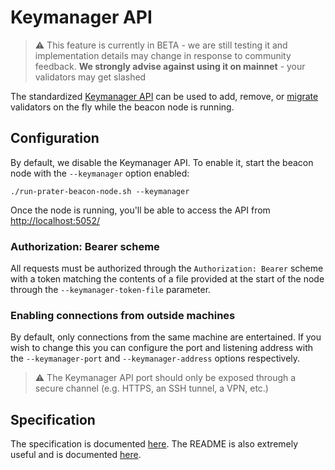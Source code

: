 # Keymanager API

> ⚠️ This feature is currently in BETA - we are still testing it and implementation details may change in response to community feedback. **We strongly advise against using it on mainnet** - your validators may get slashed

The standardized [Keymanager API](https://ethereum.github.io/keymanager-APIs/) can be used to add, remove, or [migrate](./migration.md) validators on the fly while the beacon node is running.

## Configuration

By default, we disable the Keymanager API. To enable it, start the beacon node with the `--keymanager` option enabled:

```
./run-prater-beacon-node.sh --keymanager
```

Once the node is running, you'll be able to access the API from [http://localhost:5052/](http://localhost:5052/)

### Authorization: Bearer scheme
All requests must be authorized through the `Authorization: Bearer` scheme with a token matching the contents of a file provided at the start of the node through the `--keymanager-token-file` parameter.

### Enabling connections from outside machines
By default, only connections from the same machine are entertained. If you wish to change this you can configure the port and listening address with the `--keymanager-port` and `--keymanager-address` options respectively.

> ⚠️ The Keymanager API port should only be exposed through a secure channel (e.g. HTTPS, an SSH tunnel, a VPN, etc.)

## Specification

The specification is documented [here](https://ethereum.github.io/keymanager-APIs/). The  README is also extremely useful and is documented [here](https://github.com/ethereum/keymanager-APIs/).
